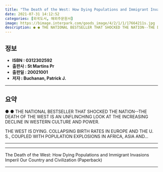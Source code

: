 ```yaml
---
title: "The Death of the West: How Dying Populations and Immigrant Invasions Imperil Our Country and Civilization (Paperback)"
date: 2021-07-31 14:12:52
categories: [외국도서, 해외주문원서]
image: https://bimage.interpark.com/goods_image/4/2/1/1/17664211s.jpg
description: ● ● THE NATIONAL BESTSELLER THAT SHOCKED THE NATION--THE DEATH OF THE WEST IS AN UNFLINCHING LOOK AT THE INCREASING DECLINE IN WESTERN CULTURE AND POWER. THE
---
```


## **정보**

- **ISBN : 0312302592**
- **출판사 : St Martins Pr**
- **출판일 : 20021001**
- **저자 : Buchanan, Patrick J.**

------



## **요약**

●  ●  THE NATIONAL BESTSELLER THAT SHOCKED THE NATION--THE DEATH OF THE WEST IS AN UNFLINCHING LOOK AT THE INCREASING DECLINE IN WESTERN CULTURE AND POWER.

THE WEST IS DYING. COLLAPSING BIRTH RATES IN EUROPE AND THE U. S., COUPLED WITH POPULATION EXPLOSIONS IN AFRICA, ASIA AND... 

------



------


The Death of the West: How Dying Populations and Immigrant Invasions Imperil Our Country and Civilization (Paperback) 

------


